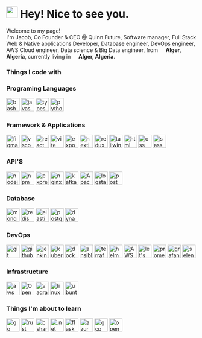 <h1><img src="https://emojis.slackmojis.com/emojis/images/1531849430/4246/blob-sunglasses.gif?1531849430" width="30"/> Hey! Nice to see you.</h1>


<p>Welcome to my page! </br> I'm Jacob, Co Founder & CEO @ Quinn Future, Software manager, Full Stack Web & Native applications Developer, Database engineer, DevOps engineer, AWS Cloud engineer, Data science & Big Data engineer,  from <img src="https://cdn-icons-png.flaticon.com/512/9906/9906440.png" width="13"/> <b>Alger, Algeria</b>, currently living in <img src="https://cdn-icons-png.flaticon.com/512/9906/9906440.png" width="13"/> <b>Alger, Algeria</b>. </p>
<h3>Things I code with</h3>
<!-- <p>
  <img alt="React" src="https://img.shields.io/badge/-React-45b8d8?style=flat-square&logo=react&logoColor=white" />
  <img alt="Docker" src="https://img.shields.io/badge/-Docker-46a2f1?style=flat-square&logo=docker&logoColor=white" />
  <img alt="TypeScript" src="https://img.shields.io/badge/-TypeScript-007ACC?style=flat-square&logo=typescript&logoColor=white" />
  <img alt="redux" src="https://img.shields.io/badge/-Redux-764ABC?style=flat-square&logo=redux&logoColor=white" />
  <img alt="git" src="https://img.shields.io/badge/-Git-F05032?style=flat-square&logo=git&logoColor=white" />
  <img alt="npm" src="https://img.shields.io/badge/-NPM-CB3837?style=flat-square&logo=npm&logoColor=white" />
  <img alt="MongoDB" src="https://img.shields.io/badge/-MongoDB-13aa52?style=flat-square&logo=mongodb&logoColor=white" />
  <img alt="Nodejs" src="https://img.shields.io/badge/-Nodejs-43853d?style=flat-square&logo=Node.js&logoColor=white" />
</p>
 -->
<h3>Programing Languages</h3>
<p>
<img alt="bash" src="https://skillicons.dev/icons?i=bash&theme=light" width="35" height="35"/> 
<img alt="javascript" src="https://skillicons.dev/icons?i=javascript&theme=light" width="35" height="35"/> 
<img alt="typescript" src="https://skillicons.dev/icons?i=typescript&theme=light"  width="35" height="35"/> 
<img alt="python" src="https://skillicons.dev/icons?i=python&theme=light"  width="35" height="35"/> 
</p>
<h3>Framework & Applications</h3>
<p>
<img alt="figma" src="https://skillicons.dev/icons?i=figma&theme=light"  width="35" height="35"/> 
<img alt="vscode" src="https://skillicons.dev/icons?i=vscode&theme=light"  width="35" height="35"/> 
<img alt="react" src="https://skillicons.dev/icons?i=react&theme=light"  width="35" height="35"/> 
<img alt="vite" src="https://skillicons.dev/icons?i=vite&theme=light"  width="35" height="35"/> 
<img alt="expo" src="https://www.vectorlogo.zone/logos/expoio/expoio-icon.svg"  width="35" height="35"/> 
<img alt="nextjs" src="https://skillicons.dev/icons?i=nextjs&theme=light"  width="35" height="35"/> 
<img alt="redux" src="https://skillicons.dev/icons?i=redux&theme=light"  width="35" height="35"/> 
<img alt="tailwind" src="https://skillicons.dev/icons?i=tailwindcss&theme=light" width="35" height="35"/> 
<img alt="html" src="https://skillicons.dev/icons?i=html&theme=light" width="35" height="35"/> 
<img alt="css" src="https://skillicons.dev/icons?i=css&theme=light" width="35" height="35"/> 
<img alt="sass" src="https://skillicons.dev/icons?i=sass&theme=light"  width="35" height="35"/> 
</p>
<h3>API'S</h3>
<p>
<img alt="nodejs" src="https://skillicons.dev/icons?i=nodejs&theme=light"  width="35" height="35"/> 
<img alt="npm" src="https://www.vectorlogo.zone/logos/npmjs/npmjs-ar21.svg"  width="35" height="35"/> 
<img alt="express" src="https://skillicons.dev/icons?i=expressjs&theme=light" width="35" height="35"/>
<img alt="nginx" src="https://www.vectorlogo.zone/logos/nginx/nginx-icon.svg"  width="35" height="35"/> 
<img alt="kafka" src="https://skillicons.dev/icons?i=kafka&theme=light"  width="35" height="35"/> 
<img alt="Apache Spark" src="https://www.vectorlogo.zone/logos/apache_spark/apache_spark-icon.svg"  width="35" height="35"/> 
<img alt="logstash" src="https://www.vectorlogo.zone/logos/elasticco_logstash/elasticco_logstash-icon.svg"  width="35" height="35"/>
<img alt="postman" src="https://skillicons.dev/icons?i=postman&theme=light"  width="35" height="35"/> 
</p>
<h3>Database</h3>
<p>
<img alt="mongodb" src="https://skillicons.dev/icons?i=mongodb&theme=light" width="35" height="35"/> 
<img alt="redis" src="https://skillicons.dev/icons?i=redis&theme=light" width="35" height="35"/> 
<img alt="elasticsearch" src="https://www.vectorlogo.zone/logos/elastic/elastic-icon.svg"  width="35" height="35"/> 
<img alt="postgresql" src="https://skillicons.dev/icons?i=postgresql&theme=light"  width="35" height="35"/> 
<!-- <img alt="mysql" src="https://skillicons.dev/icons?i=mysql&theme=light"  width="35" height="35"/>  -->
<img alt="dynamodb" src="https://skillicons.dev/icons?i=dynamodb&theme=light"  width="35" height="35"/> 

</p>
<h3>DevOps</h3>
<p>
<img alt="git" src="https://skillicons.dev/icons?i=git&theme=light"  width="35" height="35"/>
<img alt="github" src="https://skillicons.dev/icons?i=github&theme=light"  width="35" height="35"/>
<img alt="jenkins" src="https://skillicons.dev/icons?i=jenkins&theme=light"  width="35" height="35"/> 
<img alt="kubernetes" src="https://skillicons.dev/icons?i=kubernetes&theme=light"  width="35" height="35"/> 
<img alt="docker" src="https://skillicons.dev/icons?i=docker&theme=light"  width="35" height="35"/>
<img alt="ansible" src="https://skillicons.dev/icons?i=ansible&theme=light"  width="35" height="35"/> 
<img alt="terraform" src="https://www.vectorlogo.zone/logos/terraformio/terraformio-icon.svg"  width="35" height="35"/> 
<img alt="helm" src="https://www.vectorlogo.zone/logos/helmsh/helmsh-icon.svg"  width="35" height="35"/> 
<img alt="AWS EKS" src="https://www.vectorlogo.zone/logos/amazon_eks/amazon_eks-icon.svg"  width="35" height="35"/> 
<img alt="let's encrypt" src="https://www.vectorlogo.zone/logos/letsencrypt/letsencrypt-icon.svg"  width="35" height="35"/> 
<img alt="prometheus" src="https://skillicons.dev/icons?i=prometheus&theme=light" width="35" height="35"/> 
<img alt="grafana" src="https://skillicons.dev/icons?i=grafana&theme=light" width="35" height="35"/> 
<img alt="selenium" src="https://skillicons.dev/icons?i=selenium&theme=light" width="35" height="35"/> 
</p>
<h3>Infrastructure</h3>
<p>
<img alt="aws" src="https://skillicons.dev/icons?i=aws&theme=light" width="35" height="35"/> 
<img alt="OpenStack" src="https://skillicons.dev/icons?i=openstack&theme=light" width="35" height="35"/> 
<img alt="vagrant" src="https://skillicons.dev/icons?i=v&theme=light"  width="35" height="35"/> 
<img alt="linux" src="https://skillicons.dev/icons?i=linux&theme=light"  width="35" height="35"/> 
<img alt="ubuntu" src="https://www.vectorlogo.zone/logos/ubuntu/ubuntu-icon.svg"  width="35" height="35"/> 
</p>
<h3>Things I'm about to learn</h3>
<p>
<img alt="go" src="https://skillicons.dev/icons?i=golang&theme=light"  width="35" height="35"/>
<img alt="rust" src="https://skillicons.dev/icons?i=rust&theme=light"  width="35" height="35"/>
<img alt="csharp" src="https://skillicons.dev/icons?i=cs&theme=light"  width="35" height="35"/> 
<img alt=".net" src="https://skillicons.dev/icons?i=dotnet&theme=light"  width="35" height="35"/> 
<img alt="flask" src="https://skillicons.dev/icons?i=flask&theme=light"  width="35" height="35"/>  
<img alt="azur" src="https://skillicons.dev/icons?i=azure&theme=light"  width="35" height="35"/>  
<img alt="gcp" src="https://skillicons.dev/icons?i=gcp&theme=light"  width="35" height="35"/>  
<img alt="openshift" src="https://skillicons.dev/icons?i=openshift&theme=light"  width="35" height="35"/>  
</p>


